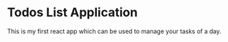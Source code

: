 # Todos List Application

This is my first react app which can be used to manage your tasks of a day.